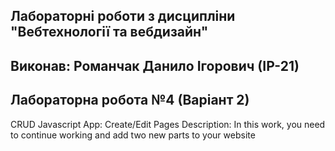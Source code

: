 ## Лабораторні роботи з дисципліни "Вебтехнології та вебдизайн"

## Виконав: Романчак Данило Ігорович (ІР-21)
## Лабораторна робота №4 (Варіант 2)

CRUD Javascript App: Create/Edit Pages
Description: In this work, you need to continue working and add two new parts to your website